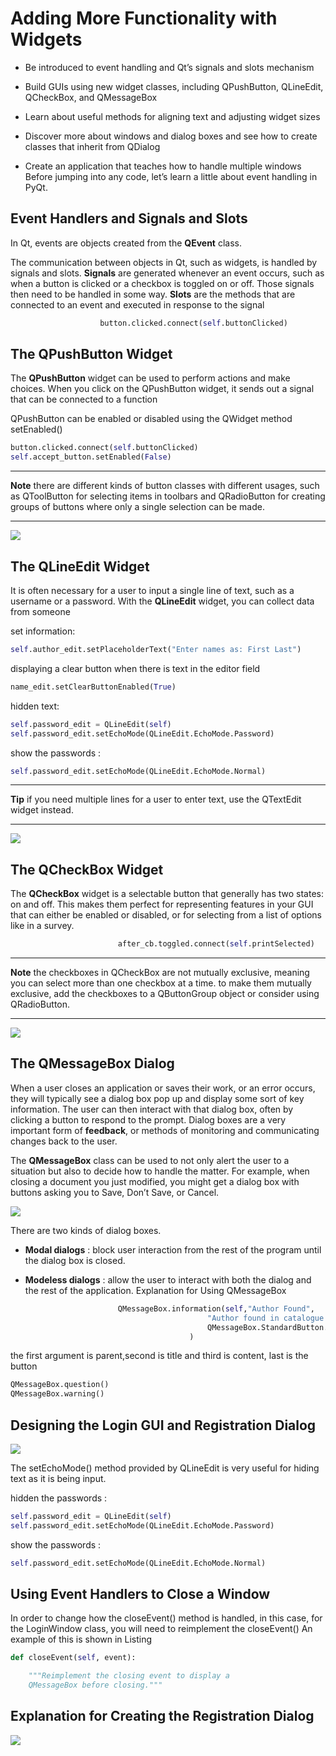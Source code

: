 Adding More Functionality with Widgets
======================================

* Be introduced to event handling and Qt’s signals and slots mechanism

* Build GUIs using new widget classes, including QPushButton, QLineEdit, QCheckBox, and QMessageBox

* Learn about useful methods for aligning text and adjusting widget sizes

* Discover more about windows and dialog boxes and see how to create classes that inherit from QDialog

* Create an application that teaches how to handle multiple windows Before jumping into any code, let’s learn a little about event handling in PyQt.


Event Handlers and Signals and Slots
------------------------------------


 In Qt, events are objects created from the **QEvent** class.
 
 The communication between objects in Qt, such as widgets, is handled by signals and slots. **Signals** are generated whenever an event occurs, such as when a button is clicked or a checkbox is toggled on or off. Those signals then need to be handled in some way. **Slots** are the methods that are connected to an event and executed in response to the signal

```python
                    button.clicked.connect(self.buttonClicked)
```



The QPushButton Widget
----------------------

The **QPushButton** widget can be used to perform actions and make choices. When you click on the QPushButton widget, it sends out a signal that can be connected to a function

QPushButton can be enabled or disabled using the QWidget method setEnabled()
```python
button.clicked.connect(self.buttonClicked)
self.accept_button.setEnabled(False)
```
___________________________________________________________________________
**Note** there are different kinds of button classes with different usages, 
such as QToolButton for selecting items in toolbars and QRadioButton for 
creating groups of buttons where only a single selection can be made.
___________________________________________________________________________

![](https://github.com/JohnHe12/pyqt6/blob/main/chapter%20III/image/push_3.png)

The QLineEdit Widget
--------------------

It is often necessary for a user to input a single line of text, such as a username or a password. With the **QLineEdit** widget, you can collect data from someone

set information:
```python
self.author_edit.setPlaceholderText("Enter names as: First Last")
```

displaying a clear button when there is text in the editor field
```python
name_edit.setClearButtonEnabled(True)
```

hidden text:
```python
self.password_edit = QLineEdit(self)
self.password_edit.setEchoMode(QLineEdit.EchoMode.Password)
```

show the passwords :

```python
self.password_edit.setEchoMode(QLineEdit.EchoMode.Normal)
```

___________________________________________________________________________
**Tip** if you need multiple lines for a user to enter text, 
use the QTextEdit widget instead.
___________________________________________________________________________

![](https://github.com/JohnHe12/pyqt6/blob/main/chapter%20III/image/lineEdit.png)


The QCheckBox Widget
--------------------

The **QCheckBox** widget is a selectable button that generally has two states: on and off. This makes them perfect for representing features in your GUI that can either be enabled or disabled, or for selecting from a list of options like in a survey.

```python
                        after_cb.toggled.connect(self.printSelected)
```
___________________________________________________________________________
**Note** the checkboxes in QCheckBox are not mutually exclusive, 
meaning you can select more than one checkbox at a time. 
to make them mutually exclusive, add the checkboxes to a QButtonGroup object 
or consider using QRadioButton.
___________________________________________________________________________
![](https://github.com/JohnHe12/pyqt6/blob/main/chapter%20III/image/checkBox.png)


## The QMessageBox Dialog

When a user closes an application or saves their work, or an error occurs, they will typically see a dialog box pop up and display some sort of key information. The user can then interact with that dialog box, often by clicking a button to respond to the prompt. Dialog boxes are a very important form of **feedback**, or methods of monitoring and communicating changes back to the user.

The **QMessageBox** class can be used to not only alert the user to a situation but also to decide how to handle the matter. For example, when closing a document you just modified, you might get a dialog box with buttons asking you to Save, Don’t Save, or Cancel. 

![](https://github.com/JohnHe12/pyqt6/blob/main/chapter%20III/image/QMessageBox.png)

There are two kinds of dialog boxes. 
* **Modal dialogs**  :   block user interaction from the rest of the program until the dialog box is closed. 

* **Modeless dialogs** : allow the user to interact with both the dialog and the rest of the application.
                         Explanation for Using QMessageBox


```python
                        QMessageBox.information(self,"Author Found",
                                            "Author found in catalogue!",
                                            QMessageBox.StandardButton.Ok
                                        )  

```
the first argument is parent,second is title and third is content, last is the button

```python
QMessageBox.question()
QMessageBox.warning()
```


## Designing the Login GUI and Registration Dialog

![](https://github.com/JohnHe12/pyqt6/blob/main/chapter%20III/image/login.png)

The setEchoMode() method provided by QLineEdit is very useful for hiding text as it is being input. 

hidden the passwords : 
```python
self.password_edit = QLineEdit(self)
self.password_edit.setEchoMode(QLineEdit.EchoMode.Password)
```

show the passwords :

```python
self.password_edit.setEchoMode(QLineEdit.EchoMode.Normal)
```

## Using Event Handlers to Close a Window

In order to change how the closeEvent() method is handled, 
in this case, for the LoginWindow class, you will need to reimplement the closeEvent()
An example of this is shown in Listing

```python
def closeEvent(self, event):

    """Reimplement the closing event to display a
    QMessageBox before closing."""
```

## Explanation for Creating the Registration Dialog

![](https://github.com/JohnHe12/pyqt6/blob/main/chapter%20III/image/registration.png)